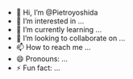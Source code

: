 - 👋 Hi, I’m @Pietroyoshida
- 👀 I’m interested in ...
- 🌱 I’m currently learning ...
- 💞️ I’m looking to collaborate on ...
- 📫 How to reach me ...
- 😄 Pronouns: ...
- ⚡ Fun fact: ...

<!---
Pietroyoshida/Pietroyoshida is a ✨ special ✨ repository because its `README.md` (this file) appears on your GitHub profile.
You can click the Preview link to take a look at your changes.
--->
